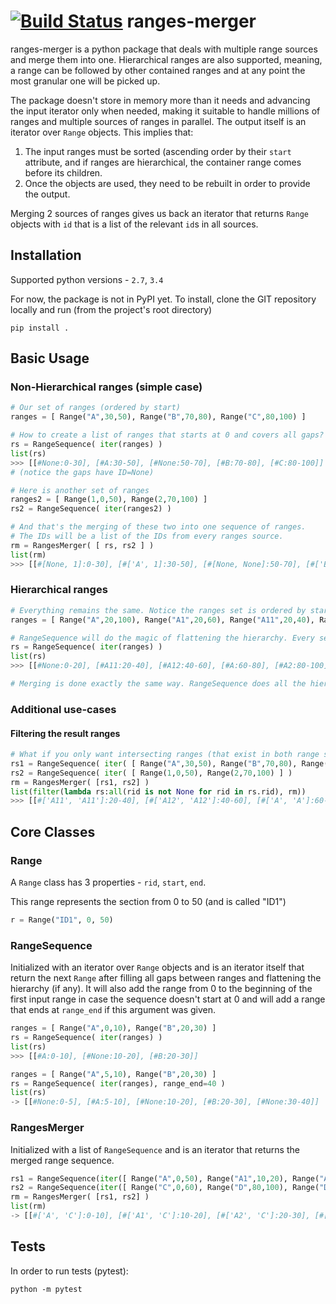 [![Build Status](https://travis-ci.org/zachmoshe/ranges-merger.svg?branch=master)](https://travis-ci.org/zachmoshe/ranges-merger)
ranges-merger
=============

ranges-merger is a python package that deals with multiple range sources and merge them into one. Hierarchical ranges are also supported, meaning, a range can be followed by other contained ranges and at any point the most granular one will be picked up. 

The package doesn't store in memory more than it needs and advancing the input iterator only when needed, making it suitable to handle millions of ranges and multiple sources of ranges in parallel. The output itself is an iterator over `Range` objects. This implies that:

1. The input ranges must be sorted (ascending order by their `start` attribute, and if ranges are hierarchical, the container range comes before its children.
2. Once the objects are used, they need to be rebuilt in order to provide the output. 

Merging 2 sources of ranges gives us back an iterator that returns `Range` objects with `id` that is a list of the relevant `id`s in all sources.


## Installation 
Supported python versions - `2.7`, `3.4`

For now, the package is not in PyPI yet. To install, clone the GIT repository locally and run (from the project's root directory)
```
pip install .
```

## Basic Usage

### Non-Hierarchical ranges (simple case)
```python
# Our set of ranges (ordered by start)
ranges = [ Range("A",30,50), Range("B",70,80), Range("C",80,100) ]

# How to create a list of ranges that starts at 0 and covers all gaps?
rs = RangeSequence( iter(ranges) )
list(rs)
>>> [[#None:0-30], [#A:30-50], [#None:50-70], [#B:70-80], [#C:80-100]]
# (notice the gaps have ID=None)

# Here is another set of ranges
ranges2 = [ Range(1,0,50), Range(2,70,100) ]
rs2 = RangeSequence( iter(ranges2) )

# And that's the merging of these two into one sequence of ranges.
# The IDs will be a list of the IDs from every ranges source.
rm = RangesMerger( [ rs, rs2 ] )
list(rm)
>>> [[#[None, 1]:0-30], [#['A', 1]:30-50], [#[None, None]:50-70], [#['B', 2]:70-80], [#['C', 2]:80-100]] 
```
### Hierarchical ranges
```python
# Everything remains the same. Notice the ranges set is ordered by start and goes from the larger to the smaller range (building a pyramid shape..)
ranges = [ Range("A",20,100), Range("A1",20,60), Range("A11",20,40), Range("A12",40,60), Range("A2",80,100) ]

# RangeSequence will do the magic of flattening the hierarchy. Every segment will get the most granular ID.
rs = RangeSequence( iter(ranges) )
list(rs)
>>> [[#None:0-20], [#A11:20-40], [#A12:40-60], [#A:60-80], [#A2:80-100]]

# Merging is done exactly the same way. RangeSequence does all the hierarchy uplift, RangesMerger doesn't care if the inputs are hierarchical or not
```

### Additional use-cases
#### Filtering the result ranges
```python
# What if you only want intersecting ranges (that exist in both range sources)?
rs1 = RangeSequence( iter( [ Range("A",30,50), Range("B",70,80), Range("C",80,100) ] ) )
rs2 = RangeSequence( iter( [ Range(1,0,50), Range(2,70,100) ] )
rm = RangesMerger( [rs1, rs2] )
list(filter(lambda rs:all(rid is not None for rid in rs.rid), rm))
>>> [[#['A11', 'A11']:20-40], [#['A12', 'A12']:40-60], [#['A', 'A']:60-80], [#['A2', 'A2']:80-100]]
```

## Core Classes

### Range
A `Range` class has 3 properties - `rid`, `start`, `end`.

This range represents the section from 0 to 50 (and is called "ID1")
```python
r = Range("ID1", 0, 50)
```

### RangeSequence
Initialized with an iterator over `Range` objects and is an iterator itself that return the next `Range` after filling all gaps between ranges and flattening the hierarchy (if any). It will also add the range from 0 to the beginning of the first input range in case the sequence doesn't start at 0 and will add a range that ends at `range_end` if this argument was given.

```python
ranges = [ Range("A",0,10), Range("B",20,30) ]
rs = RangeSequence( iter(ranges) )
list(rs)
>>> [[#A:0-10], [#None:10-20], [#B:20-30]]

ranges = [ Range("A",5,10), Range("B",20,30) ]
rs = RangeSequence( iter(ranges), range_end=40 )
list(rs)
-> [[#None:0-5], [#A:5-10], [#None:10-20], [#B:20-30], [#None:30-40]]
```

### RangesMerger
Initialized with a list of `RangeSequence` and is an iterator that returns the merged range sequence.

```python
rs1 = RangeSequence(iter([ Range("A",0,50), Range("A1",10,20), Range("A2",20,50), Range("A21",30,40), Range("B",50,100) ]))
rs2 = RangeSequence(iter([ Range("C",0,60), Range("D",80,100), Range("D1",90,100) ]))
rm = RangesMerger( [rs1, rs2] )
list(rm)
-> [[#['A', 'C']:0-10], [#['A1', 'C']:10-20], [#['A2', 'C']:20-30], [#['A21', 'C']:30-40], [#['A2', 'C']:40-50], [#['B', 'C']:50-60], [#['B', None]:60-80], [#['B', 'D']:80-90], [#['B', 'D1']:90-100]] 
```

## Tests
In order to run tests (pytest):
```
python -m pytest
```
